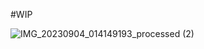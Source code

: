 #WIP



![IMG_20230904_014149193_processed (2)](https://github.com/Qsaaad1/WIP/assets/101616957/91e20713-c4a4-4217-8f04-9e753bedef76)
